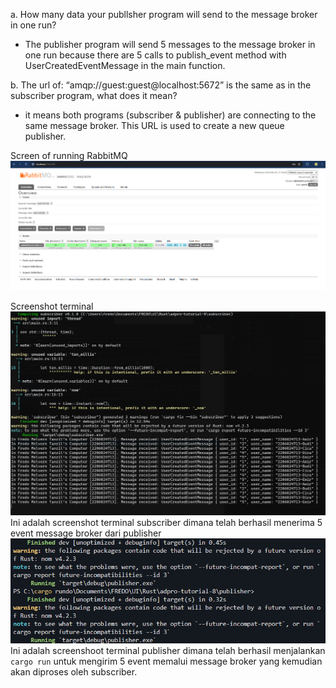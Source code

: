 a. How many data your publlsher program will send to the message broker in one run?
- The publisher program will send 5 messages to the message broker in one run because there are 5 calls to publish_event method with UserCreatedEventMessage in the main function.

b. The url of: “amqp://guest:guest@localhost:5672” is the same as in the subscriber program, what does it mean?
- it means both programs (subscriber & publisher) are connecting to the same message broker. This URL is used to create a new queue publisher.

Screen of running RabbitMQ
![Screen of running RabbitMQ](img/image.png)

Screenshot terminal
![alt text](image-2.png)
Ini adalah screenshot terminal subscriber dimana telah berhasil menerima 5 event message broker dari publisher
![alt text](image-1.png)
Ini adalah screenshoot terminal publisher dimana telah berhasil menjalankan `cargo run` untuk mengirim 5 event memalui message broker yang kemudian akan diproses oleh subscriber.